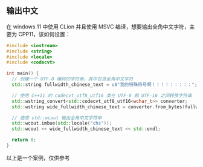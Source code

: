 ## 输出中文

在 windows 11 中使用 CLion 并且使用 MSVC 编译，想要输出全角中文字符，主要为 CPP11，该如何设置：

```c++
#include <iostream>
#include <string>
#include <locale>
#include <codecvt>

int main() {
  // 创建一个 UTF-8 编码的字符串，其中包含全角中文字符
  std::string fullwidth_chinese_text = u8"我的特殊符号啊！！！！：：：：：";

  // 使用 C++11 的 codecvt_utf8_utf16 类在 UTF-8 和 UTF-16 之间转换字符串
  std::wstring_convert<std::codecvt_utf8_utf16<wchar_t>> converter;
  std::wstring wide_fullwidth_chinese_text = converter.from_bytes(fullwidth_chinese_text);

  // 使用 std::wcout 输出全角中文字符串
  std::wcout.imbue(std::locale("chs"));
  std::wcout << wide_fullwidth_chinese_text << std::endl;

  return 0;
}
```

以上是一个案例，仅供参考
